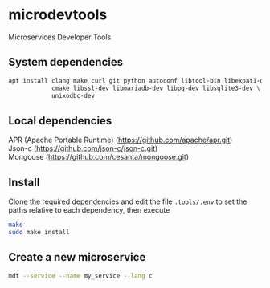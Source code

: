 # microdevtools
Microservices Developer Tools

## System dependencies
```bash
apt install clang make curl git python autoconf libtool-bin libexpat1-dev \
            cmake libssl-dev libmariadb-dev libpq-dev libsqlite3-dev \
            unixodbc-dev
```

## Local dependencies
APR (Apache Portable Runtime) (https://github.com/apache/apr.git)<br>
Json-c (https://github.com/json-c/json-c.git)<br>
Mongoose (https://github.com/cesanta/mongoose.git)

## Install
Clone the required dependencies and edit the file <code>.tools/.env</code> to
set the paths relative to each dependency, then execute
```bash
make
sudo make install
```

## Create a new microservice
```bash
mdt --service --name my_service --lang c
```
